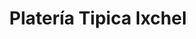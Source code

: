 ---
title: "Platería Tipica Ixchel"
url: /antigua-guatemala/plateria-tipica-ixchel/
shop: Schmuck
---
